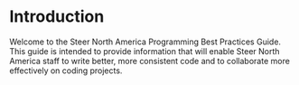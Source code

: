 # Introduction

Welcome to the Steer North America Programming Best Practices Guide. This
guide is intended to provide information that will enable Steer North America
staff to write better, more consistent code and to collaborate more
effectively on coding projects.
